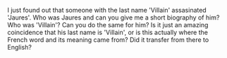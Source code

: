 I just found out that someone with the last name 'Villain' assasinated 'Jaures'.
Who was Jaures and can you give me a short biography of him?
Who was 'Villain'? Can you do the same for him?
Is it just an amazing coincidence that his last name is 'Villain', or is this actually where the French word and its meaning came from?
Did it transfer from there to English?